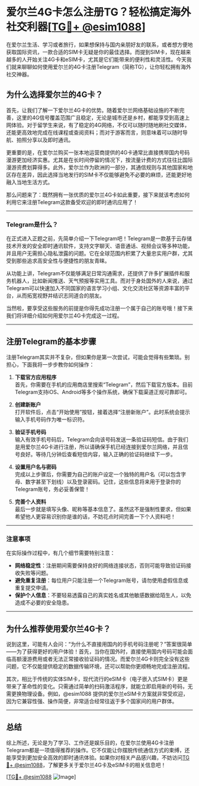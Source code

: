 # 爱尔兰4G卡怎么注册TG？轻松搞定海外社交利器[[TG💪+ @esim1088](https://t.me/s/esim1088)]

在爱尔兰生活、学习或者旅行，如果想保持与国内亲朋好友的联系，或者想方便地获取国际资讯，一款合适的SIM卡无疑是你的最佳选择。而提到SIM卡，现在越来越多的人开始关注4G卡和eSIM卡，尤其是它们能带来的便利性和灵活性。今天我们就来聊聊如何使用爱尔兰的4G卡注册Telegram（简称TG），让你轻松拥有海外社交神器。

## 为什么选择爱尔兰的4G卡？

首先，让我们了解一下爱尔兰4G卡的优势。随着爱尔兰网络基础设施的不断完善，这里的4G信号覆盖范围广且稳定，无论是城市还是乡村，都能享受到高速上网体验。对于留学生来说，有了稳定的4G网络，不仅可以随时随地刷社交媒体，还能更高效地完成在线课程或查阅资料；而对于游客而言，则意味着可以随时导航、拍照分享以及即时通讯。

更重要的是，在爱尔兰购买一张本地运营商提供的4G卡通常比直接携带国内号码漫游更加经济实惠。尤其是在长时间停留的情况下，按流量计费的方式往往比国际漫游资费划算得多。此外，爱尔兰作为欧洲的一部分，其通信规则与其他国家和地区存在差异，因此选择当地发行的SIM卡不仅能够避免不必要的麻烦，还能更好地融入当地生活方式。

那么问题来了：既然拥有一张优质的爱尔兰4G卡如此重要，接下来就该考虑如何利用它来注册Telegram这款备受欢迎的即时通讯应用了！

---

### Telegram是什么？

在正式进入正题之前，先简单介绍一下Telegram吧！Telegram是一款基于云存储技术开发的安全即时通讯软件，支持文字聊天、语音通话、视频会议等多种功能，并且用户无需担心隐私泄露的问题。它在全球范围内积累了大量忠实用户群，尤其受到那些追求高安全性与便捷性的朋友青睐。

从功能上讲，Telegram不仅能够满足日常沟通需求，还提供了许多扩展插件和服务机器人，比如新闻推送、天气预报等实用工具。而对于身处国外的人来说，通过Telegram可以快速加入不同国家的语言学习小组、文化交流社区等资源丰富的平台，从而拓宽视野并结识志同道合的朋友。

当然啦，要享受这些服务的前提是你得先成功注册一个属于自己的账号哦！接下来我们将详细介绍如何用爱尔兰4G卡完成这一过程。

---

## 注册Telegram的基本步骤

注册Telegram其实并不复杂，但如果你是第一次尝试，可能会觉得有些繁琐。别担心，下面我将一步步教你如何操作：

1. **下载官方应用程序**  
   首先，你需要在手机的应用商店里搜索“Telegram”，然后下载官方版本。目前Telegram支持iOS、Android等多个操作系统，确保下载渠道正规可靠即可。

2. **创建新账户**  
   打开软件后，点击“开始使用”按钮，接着选择“注册新账户”。此时系统会提示输入手机号码作为唯一标识符。

3. **验证手机号码**  
   输入有效手机号码后，Telegram会向该号码发送一条验证码短信。由于我们是用爱尔兰4G卡进行注册，所以请确保手机已经连接到爱尔兰网络，并且信号良好。等待几分钟后查看短信内容，输入正确的验证码继续下一步。

4. **设置用户名与密码**  
   完成以上步骤后，你需要为自己的账户设定一个独特的用户名（可以包含字母、数字甚至下划线）以及登录密码。记住，这些信息将来用于登录你的Telegram账号，务必妥善保管！

5. **完善个人资料**  
   最后一步就是填写头像、昵称等基本信息了。虽然这不是强制性要求，但如果希望他人更容易识别你是谁的话，不妨花点时间完善一下个人资料吧！

---

### 注意事项

在实际操作过程中，有几个细节需要特别注意：

- **网络稳定性**：注册期间需要保持良好的网络连接状态，否则可能导致验证码接收失败等问题。
- **避免重复注册**：每位用户只能注册一个Telegram账号，请勿使用虚假信息或重复提交申请。
- **保护个人信息**：不要轻易透露自己的真实姓名或其他敏感数据给陌生人，以免造成不必要的安全隐患。

---

## 为什么推荐使用爱尔兰4G卡？

说到这里，可能有人会问：“为什么不直接用国内的手机号码注册呢？”答案很简单——为了获得更好的用户体验！首先，当你在国外时，直接使用国内号码可能会面临高额漫游费用或者无法正常接收验证码的情况。而爱尔兰4G卡则完全没有这些问题，它不仅能提供稳定的数据传输环境，还可以帮助你更顺畅地完成注册流程。

其次，相比于传统的实体SIM卡，现代流行的eSIM卡（电子嵌入式SIM卡）更是带来了革命性的变化。只需通过简单的扫码激活程序，就能立即启用新的号码，无需更换物理设备。例如，@esim1088 提供的爱尔兰eSIM卡方案就非常受欢迎，因为它兼容性强、操作简便，非常适合经常往返于多个国家间的用户群体。

---

## 总结

综上所述，无论是为了学习、工作还是娱乐目的，在爱尔兰使用4G卡注册Telegram都是一项值得推荐的操作。它不仅能让你摆脱传统通信方式的束缚，还能享受到更加安全高效的即时通讯体验。如果你对相关产品感兴趣，不妨访问[TG💪+ @esim1088](https://t.me/s/esim1088)，了解更多关于爱尔兰4G卡及eSIM卡的相关信息吧！

[[TG💪+ @esim1088](https://t.me/s/esim1088) ![Image](https://i.postimg.cc/4NQfJmqS/Snipaste-2025-05-13-00-14-12.png)]